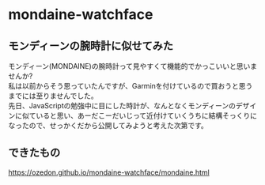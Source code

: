 # mondaine-watchface
## モンディーンの腕時計に似せてみた
モンディーン(MONDAINE)の腕時計って見やすくて機能的でかっこいいと思いませんか?  
私は以前からそう思っていたんですが、Garminを付けているので買おうと思うまでには至りませんでした。  
先日、JavaScriptの勉強中に目にした時計が、なんとなくモンディーンのデザインに似ていると思い、あーだこーだいじって近付けていくうちに結構そっくりになったので、せっかくだから公開してみようと考えた次第です。

## できたもの
https://ozedon.github.io/mondaine-watchface/mondaine.html
